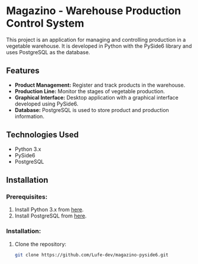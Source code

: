 # Magazino - Warehouse Production Control System

This project is an application for managing and controlling production in a vegetable warehouse. It is developed in Python with the PySide6 library and uses PostgreSQL as the database.

## Features

- **Product Management:** Register and track products in the warehouse.
- **Production Line:** Monitor the stages of vegetable production.
- **Graphical Interface:** Desktop application with a graphical interface developed using PySide6.
- **Database:** PostgreSQL is used to store product and production information.

## Technologies Used

- Python 3.x
- PySide6
- PostgreSQL

## Installation

### Prerequisites:

1. Install Python 3.x from [here](https://www.python.org/downloads/).
2. Install PostgreSQL from [here](https://www.postgresql.org/download/).

### Installation:

1. Clone the repository:

   ```bash
   git clone https://github.com/Lufe-dev/magazino-pyside6.git
